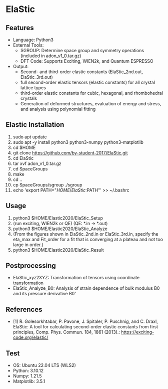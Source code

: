 # ElaStic

## Features
- Language: Python3
- External Tools:
  - SGROUP: Determine space group and symmetry operations (included in adon_v1_0.tar.gz)
  - DFT Code: Supports Exciting, WIEN2k, and Quantum ESPRESSO
- Output:
  - Second- and third-order elastic constants (ElaStic_2nd.out, ElaStic_3rd.out)
  - full second-order elastic tensors (elastic constants) for all crystal lattice types
  - third-order elastic constants for cubic, hexagonal, and rhombohedral crystals 
  - Generation of deformed structures, evaluation of energy and stress, and analysis using polynomial fitting

## Elastic Installation
1. sudo apt update
2. sudo apt -y install python3 python3-numpy python3-matplotlib
3. cd $HOME
4. git clone https://github.com/by-student-2017/ElaStic.git
5. cd ElaStic
6. tar xvf adon_v1_0.tar.gz
7. cd SpaceGroups
8. make
9. cd ..
10. cp SpaceGroups/sgroup ./sgroup
11. echo 'export PATH="$HOME/ElaStic:$PATH"' >> ~/.bashrc

## Usage
1. python3 $HOME/Elastic2020/ElaStic_Setup
2. (run exciting, WIEN2k or QE) (QE: *.in -> *.out)
3. python3 $HOME/Elastic2020/ElaStic_Analyze
4. (From the figures shown in ElaStic_2nd.in or ElaStic_3rd.in, specify the eta_max and Fit_order for a fit that is converging at a plateau and not too large in order.)
5. python3 $HOME/Elastic2020/ElaStic_Result

## Postprocessing
- ElaStic_xyz2XYZ: Transformation of tensors using coordinate transformation
- ElaStic_Analyze_B0: Analysis of strain dependence of bulk modulus B0 and its pressure derivative B0'

## References
- [1] R. Golesorkhtabar, P. Pavone, J. Spitaler, P. Puschnig, and C. Draxl, ElaStic: A tool for calculating second-order elastic constants from first principles, Comp. Phys. Commun. 184, 1861 (2013).: https://exciting-code.org/elastic/

## Test
- OS: Ubuntu 22.04 LTS (WLS2)
- Python: 3.10.12
- Numpy: 1.21.5
- Matplotlib: 3.5.1
